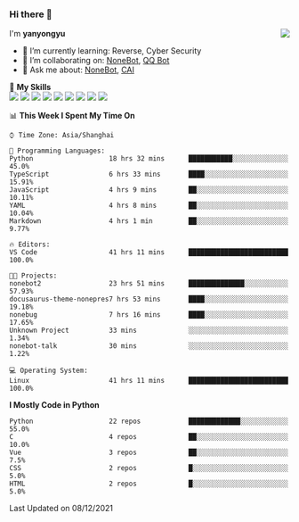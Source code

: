 ### Hi there 👋

<a href="#">
  <img align="right" src="https://github-readme-stats.vercel.app/api?username=yanyongyu&count_private=true&show_icons=true&bg_color=15,f2f7fd,E0EAFC" />
</a>

I'm **yanyongyu**

- 🌱 I’m currently learning: Reverse, Cyber Security
- 👯 I’m collaborating on: [NoneBot](https://github.com/nonebot), [QQ Bot](https://github.com/Mrs4s/go-cqhttp)
- 💬 Ask me about: [NoneBot](https://github.com/nonebot), [CAI](https://github.com/cscs181/CAI)

🌟 **My Skills**  
![](https://img.shields.io/badge/-Python-3e74a2?style=flat-square&logo=Python&logoColor=fff)
![](https://img.shields.io/badge/-Node.js-339933?style=flat-square&logo=Node.js&logoColor=fff)
![](https://img.shields.io/badge/-Vue-4fc08d?style=flat-square&logo=Vue.js&logoColor=fff)
![](https://img.shields.io/badge/-React-2d98ce?style=flat-square&logo=React&logoColor=fff)
![](https://img.shields.io/badge/-Docker-2496ED?style=flat-square&logo=Docker&logoColor=fff)
![](https://img.shields.io/badge/-Linux-000000?style=flat-square&logo=Linux&logoColor=fff)
![](https://img.shields.io/badge/-MySQL-4479A1?style=flat-square&logo=MySQL&logoColor=fff)
![](https://img.shields.io/badge/-Redis-DC382D?style=flat-square&logo=Redis&logoColor=fff)
![](https://img.shields.io/badge/-MongoDB-47A248?style=flat-square&logo=MongoDB&logoColor=fff)

<!--START_SECTION:waka-->
📊 **This Week I Spent My Time On** 

```text
⌚︎ Time Zone: Asia/Shanghai

💬 Programming Languages: 
Python                   18 hrs 32 mins      ███████████░░░░░░░░░░░░░░   45.0% 
TypeScript               6 hrs 33 mins       ████░░░░░░░░░░░░░░░░░░░░░   15.91% 
JavaScript               4 hrs 9 mins        ██░░░░░░░░░░░░░░░░░░░░░░░   10.11% 
YAML                     4 hrs 8 mins        ██░░░░░░░░░░░░░░░░░░░░░░░   10.04% 
Markdown                 4 hrs 1 min         ██░░░░░░░░░░░░░░░░░░░░░░░   9.77%

🔥 Editors: 
VS Code                  41 hrs 11 mins      █████████████████████████   100.0%

🐱‍💻 Projects: 
nonebot2                 23 hrs 51 mins      ██████████████░░░░░░░░░░░   57.93% 
docusaurus-theme-nonepres7 hrs 53 mins       ████░░░░░░░░░░░░░░░░░░░░░   19.18% 
nonebug                  7 hrs 16 mins       ████░░░░░░░░░░░░░░░░░░░░░   17.65% 
Unknown Project          33 mins             ░░░░░░░░░░░░░░░░░░░░░░░░░   1.34% 
nonebot-talk             30 mins             ░░░░░░░░░░░░░░░░░░░░░░░░░   1.22%

💻 Operating System: 
Linux                    41 hrs 11 mins      █████████████████████████   100.0%

```

**I Mostly Code in Python** 

```text
Python                   22 repos            █████████████░░░░░░░░░░░░   55.0% 
C                        4 repos             ██░░░░░░░░░░░░░░░░░░░░░░░   10.0% 
Vue                      3 repos             ██░░░░░░░░░░░░░░░░░░░░░░░   7.5% 
CSS                      2 repos             █░░░░░░░░░░░░░░░░░░░░░░░░   5.0% 
HTML                     2 repos             █░░░░░░░░░░░░░░░░░░░░░░░░   5.0%

```



 Last Updated on 08/12/2021
<!--END_SECTION:waka-->
